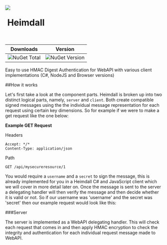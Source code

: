 <img align="left" src="https://avatars0.githubusercontent.com/u/7360948?v=3" />

&nbsp;Heimdall<br /><br />
=============

| Downloads | Version |
|-----------|---------|
| ![NuGet Total](https://img.shields.io/nuget/dt/Heimdall.svg) | ![NuGet Version](https://img.shields.io/nuget/v/Heimdall.svg) |

Easy to use HMAC Digest Authentication for WebAPI with various client implementations (C#, NodeJS and Browser versions)

##How it works

Let's first take a look at the component parts. Heimdall is broken up into two distinct logical parts, namely, `server` and `client`. 
Both create compatible signed messages using the the individual message representation for each request using certain key dimensions. 
So for example if we were to make a get request like the one below:

**Example GET Request**

Headers
    
    Accept: */*
    Content-Type: application/json
    
Path
    
    GET /api/mysecureresource/1
  
You would require a `username` and a `secret` to sign the message, this is already implemented for you in a Heimdall C# and JavaScript
client which we will cover in more detail later on. Once the message is sent to the server a delegating handler will then verify the 
message and then decide whether it is valid or not. So if our username was 'username' and the secret was 'secret' then our example
request would look like this: 

  

###Server

The server is implemented as a WebAPI delegating handler. This will check each request that comes in and then apply HMAC encryption
to check the integrity and authentication for each individual request message made to WebAPI. 

